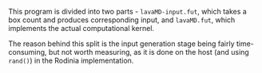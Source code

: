 This program is divided into two parts - `lavaMD-input.fut`, which
takes a box count and produces corresponding input, and `lavaMD.fut`,
which implements the actual computational kernel.

The reason behind this split is the input generation stage being
fairly time-consuming, but not worth measuring, as it is done on the
host (and using `rand()`) in the Rodinia implementation.
